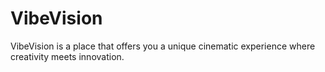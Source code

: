 # VibeVision
VibeVision is a place that offers you a unique cinematic experience where creativity meets innovation. 
